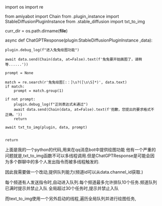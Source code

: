 import os
import re

from amiyabot import Chain
from .plugin_instance import StableDiffusionPluginInstance
from .stable_diffusion import txt_to_img

curr_dir = os.path.dirname(__file__)

async def ChatGPTResponse(plugin:StableDiffusionPluginInstance ,data):

    plugin.debug_log(f"进入兔兔绘图功能")

    await data.send(Chain(data, at=False).text(f'兔兔要开始画图了，请稍等......'))
    
    prompt = None

    match = re.search(r'兔兔绘图[:：]\s?([\s\S]*)', data.text)
    if match:
        prompt = match.group(1)
    
    if not prompt:
        plugin.debug_log(f"正则表达式未通过")
        await data.send(Chain(data, at=False).text(f'抱歉，您提出的要求格式不正确。'))
        return
    
    await txt_to_img(plugin, data, prompt)
    

    return

上面是我的一个python的代码,用来在qq消息bot中提供绘图功能
他有一个严重的问题就是,txt_to_img函数不可以多线程调用.但是ChatGPTResponse是可能会因为多个群聊中的多个人发出指令而被多线程触发的.

因此我需要做一个改动,提供队列能力(频道id可以从data.channel_id获取.)

每个频道有人发送指令时,自动进入队列.每个频道最多允许排队10个任务.频道队列已满时提示并禁止入队
全局超过30个任务时,提示并禁止入队

而text_to_img使用一个另外启动的线程,遍历全局队列并进行绘图任务,
